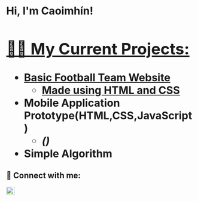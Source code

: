 <h1>Hi, I'm Caoimhín! <br/><a href="https://github.com/joshmadakor1"></a> <a href="https://www.linkedin.com/in/joshmadakor/">

<h2>👨‍💻 My Current Projects:</h2>

- <b>Basic Football Team Website</b>
  - [Made using HTML and CSS]()
- <b>Mobile Application Prototype(HTML,CSS,JavaScript)</b>
  - []() <b><i>()</b></i>
- <b>Simple Algorithm</b>
   []()



<h2> 🤳 Connect with me:</h2>

[<img align="left" alt="JoshMadakor | LinkedIn" width="22px" src="https://cdn.jsdelivr.net/npm/simple-icons@v3/icons/linkedin.svg" />][linkedin]



[linkedin]: https:

